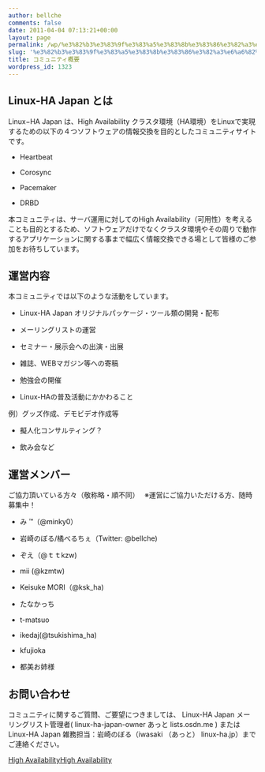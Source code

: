 ```yaml
---
author: bellche
comments: false
date: 2011-04-04 07:13:21+00:00
layout: page
permalink: /wp/%e3%82%b3%e3%83%9f%e3%83%a5%e3%83%8b%e3%83%86%e3%82%a3%e6%a6%82%e8%a6%81
slug: '%e3%82%b3%e3%83%9f%e3%83%a5%e3%83%8b%e3%83%86%e3%82%a3%e6%a6%82%e8%a6%81'
title: コミュニティ概要
wordpress_id: 1323
---
```


## Linux-HA Japan とは


Linux−HA Japan は、High Availability クラスタ環境（HA環境）をLinuxで実現するための以下の４つソフトウェアの情報交換を目的としたコミュニティサイトです。



	
  * Heartbeat

	
  * Corosync

	
  * Pacemaker

	
  * DRBD


本コミュニティは、サーバ運用に対してのHigh Availability（可用性）を考えることも目的とするため、ソフトウェアだけでなくクラスタ環境やその周りで動作するアプリケーションに関する事まで幅広く情報交換できる場として皆様のご参加をお待ちしています。


## 運営内容


本コミュニティでは以下のような活動をしています。



	
  * Linux-HA Japan オリジナルパッケージ・ツール類の開発・配布

	
  * メーリングリストの運営

	
  * セミナー・展示会への出演・出展

	
  * 雑誌、WEBマガジン等への寄稿

	
  * 勉強会の開催

	
  * Linux-HAの普及活動にかかわること


例）グッズ作成、デモビデオ作成等

	
  * 擬人化コンサルティング？

	
  * 飲み会など


  



## 運営メンバー


ご協力頂いている方々（敬称略・順不同）　 ※運営にご協力いただける方、随時募集中！



	
  * み ™（@minky0）

	
  * 岩崎のぼる/橘べるちぇ（Twitter: @bellche)

	
  * ぞえ（@ｔｔkzw)

	
  * mii (@kzmtw)

	
  * Keisuke MORI（@ksk_ha)

	
  * たなかっち

	
  * t-matsuo

	
  * ikedaj(@tsukishima_ha)

	
  * kfujioka

	
  * 都美お姉様


  



## お問い合わせ


コミュニティに関するご質問、ご要望につきましては、
Linux-HA Japan メーリングリスト管理者( linux-ha-japan-owner あっと lists.osdn.me )
または
Linux-HA Japan 雑務担当：岩崎のぼる（iwasaki （あっと） linux-ha.jp）までご連絡ください。


[High Availability](http://www.sophia-it.com/content/High+Availability)[High Availability](http://www.sophia-it.com/content/High+Availability)
